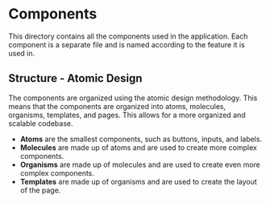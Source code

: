 # Components

This directory contains all the components used in the application. Each component is a separate file and is named according to the feature it is used in.

## Structure - Atomic Design

The components are organized using the atomic design methodology. This means that the components are organized into atoms, molecules, organisms, templates, and pages. This allows for a more organized and scalable codebase.

- **Atoms** are the smallest components, such as buttons, inputs, and labels.
- **Molecules** are made up of atoms and are used to create more complex components.
- **Organisms** are made up of molecules and are used to create even more complex components.
- **Templates** are made up of organisms and are used to create the layout of the page.

